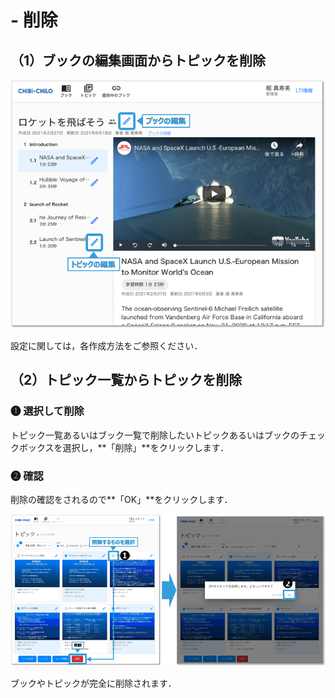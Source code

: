 # - 削除

## （1）ブックの編集画面からトピックを削除



![](<../.gitbook/assets/image (93).png>)

設定に関しては，各作成方法をご参照ください．

## （2）トピック一覧からトピックを削除

### ❶ 選択して削除

トピック一覧あるいはブック一覧で削除したいトピックあるいはブックのチェックボックスを選択し，\*\*「削除」\*\*をクリックします．

### ❷ 確認

削除の確認をされるので\*\*「OK」\*\*をクリックします．

![](<../.gitbook/assets/image (200).png>)

ブックやトピックが完全に削除されます．
